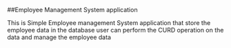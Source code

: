 ##Employee Management System application

This is Simple Employee management System application that store the employee data in the database user can perform the CURD operation on the data and manage the employee data
